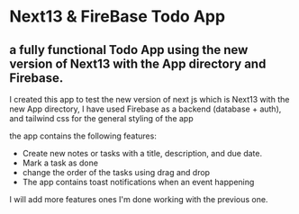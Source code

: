 
# Next13 & FireBase Todo App

## a fully functional Todo App using the new version of Next13 with the App directory and Firebase.

I created this app to test the new version of next js which is Next13 with the new App directory, I have used Firebase as a backend (database + auth), and tailwind css for the general styling of the app

the app contains the following features: 
* Create new notes or tasks with a title, description, and due date.
* Mark a task as done
* change the order of the tasks using drag and drop 
* The app contains toast notifications when an event happening 

I will add more features ones I'm done working with the previous one.


